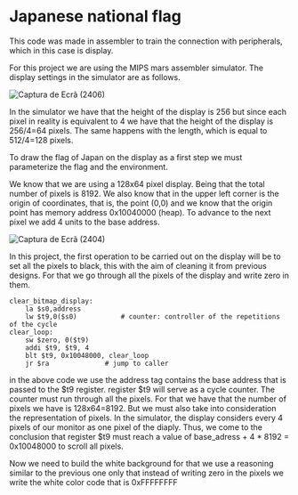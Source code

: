 # Japanese national flag

This code was made in assembler to train the connection with peripherals, which in this case is display.

For this project we are using the MIPS mars assembler simulator. The display settings in the simulator are as follows.

![Captura de Ecrã (2406)](https://github.com/AguilaDavid/japanese_flag/assets/125582704/0209beb1-f733-4142-b3b5-9daf2c84b8d6)

In the simulator we have that the height of the display is 256 but since each pixel in reality is equivalent to 4 we have that the height of the display is 256/4=64 pixels. The same happens with the length, which is equal to 512/4=128 pixels.

To draw the flag of Japan on the display as a first step we must parameterize the flag and the environment.

We know that we are using a 128x64 pixel display. Being that the total number of pixels is 8192. We also know that in the upper left corner is the origin of coordinates, that is, the point (0,0) and we know that the origin point has memory address 0x10040000 (heap). To advance to the next pixel we add 4 units to the base address.

![Captura de Ecrã (2404)](https://github.com/AguilaDavid/japanese_flag/assets/125582704/0457b469-3488-4d2a-b6ec-7b6607da5d30)

In this project, the first operation to be carried out on the display will be to set all the pixels to black, this with the aim of cleaning it from previous designs. For that we go through all the pixels of the display and write zero in them.

```assembly
clear_bitmap_display:
	la $s0,address
	lw $t9,0($s0)			# counter: controller of the repetitions of the cycle
clear_loop:
	sw $zero, 0($t9)
	addi $t9, $t9, 4 
	blt $t9, 0x10048000, clear_loop
	jr $ra				# jump to caller
```

in the above code we use the address tag contains the base address that is passed to the $t9 register. register $t9 will serve as a cycle counter. The counter must run through all the pixels. For that we have that the number of pixels we have is 128x64=8192. But we must also take into consideration the representation of pixels. In the simulator, the display considers every 4 pixels of our monitor as one pixel of the diaply. Thus, we come to the conclusion that register $t9 must reach a value of base_adress + 4 * 8192 = 0x10048000 to scroll all pixels.

Now we need to build the white background for that we use a reasoning similar to the previous one only that instead of writing zero in the pixels we write the white color code that is 0xFFFFFFFF

